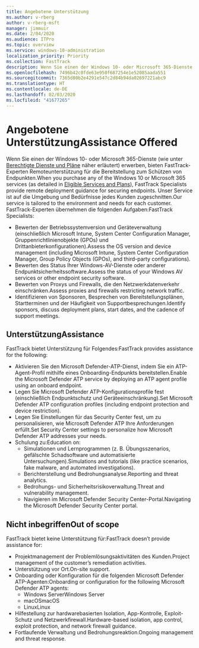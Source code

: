 ```yaml
---
title: Angebotene Unterstützung
ms.author: v-rberg
author: v-rberg-msft
manager: jimmuir
ms.date: 2/04/2020
ms.audience: ITPro
ms.topic: overview
ms.service: windows-10-administration
localization_priority: Priority
ms.collection: FastTrack
description: Wenn Sie einen der Windows 10- oder Microsoft 365-Dienste erwerben, bieten FastTrack-Experten Remoteunterstützung für die Bereitstellung zum Schützen von Endpunkten. Unser Service ist auf die Umgebung und Bedürfnisse jedes Kunden zugeschnitten.
ms.openlocfilehash: 7496b42c0fde63e950f687254e1e52085aada551
ms.sourcegitcommit: 7365d80b2e4291e547c2d84b94da02697221abc9
ms.translationtype: HT
ms.contentlocale: de-DE
ms.lasthandoff: 02/03/2020
ms.locfileid: "41677265"
---
```

# <a name="assistance-offered"></a><span data-ttu-id="23389-104">Angebotene Unterstützung</span><span class="sxs-lookup"><span data-stu-id="23389-104">Assistance Offered</span></span>  

<span data-ttu-id="23389-105">Wenn Sie einen der Windows 10- oder Microsoft 365-Dienste (wie unter [Berechtigte Dienste und Pläne](M365-eligible-services-and-plans.md) näher erläutert) erwerben, bieten FastTrack-Experten Remoteunterstützung für die Bereitstellung zum Schützen von Endpunkten.</span><span class="sxs-lookup"><span data-stu-id="23389-105">When you purchase any of the Windows 10 or Microsoft 365 services (as detailed in [Eligible Services and Plans](M365-eligible-services-and-plans.md)), FastTrack Specialists provide remote deployment guidance for securing endpoints.</span></span> <span data-ttu-id="23389-106">Unser Service ist auf die Umgebung und Bedürfnisse jedes Kunden zugeschnitten.</span><span class="sxs-lookup"><span data-stu-id="23389-106">Our service is tailored to the environment and needs for each customer.</span></span> <span data-ttu-id="23389-107">FastTrack-Experten übernehmen die folgenden Aufgaben:</span><span class="sxs-lookup"><span data-stu-id="23389-107">FastTrack Specialists:</span></span>
- <span data-ttu-id="23389-108">Bewerten der Betriebssystemversion und Geräteverwaltung (einschließlich Microsoft Intune, System Center Configuration Manager, Gruppenrichtlinienobjekte (GPOs) und Drittanbieterkonfigurationen).</span><span class="sxs-lookup"><span data-stu-id="23389-108">Assess the OS version and device management (including Microsoft Intune, System Center Configuration Manager, Group Policy Objects (GPOs), and third-party configurations).</span></span>
- <span data-ttu-id="23389-109">Bewerten des Status Ihrer Windows-AV-Dienste oder anderer Endpunktsicherheitssoftware.</span><span class="sxs-lookup"><span data-stu-id="23389-109">Assess the status of your Windows AV services or other endpoint security software.</span></span>
- <span data-ttu-id="23389-110">Bewerten von Proxys und Firewalls, die den Netzwerkdatenverkehr einschränken.</span><span class="sxs-lookup"><span data-stu-id="23389-110">Assess proxies and firewalls restricting network traffic.</span></span>
- <span data-ttu-id="23389-111">Identifizieren von Sponsoren, Besprechen von Bereitstellungsplänen, Startterminen und der Häufigkeit von Supportbesprechungen.</span><span class="sxs-lookup"><span data-stu-id="23389-111">Identify sponsors, discuss deployment plans, start dates, and the cadence of support meetings.</span></span>

## <a name="assistance"></a><span data-ttu-id="23389-112">Unterstützung</span><span class="sxs-lookup"><span data-stu-id="23389-112">Assistance</span></span>

<span data-ttu-id="23389-113">FastTrack bietet Unterstützung für Folgendes:</span><span class="sxs-lookup"><span data-stu-id="23389-113">FastTrack provides assistance for the following:</span></span>
- <span data-ttu-id="23389-114">Aktivieren Sie den Microsoft Defender-ATP-Dienst, indem Sie ein ATP-Agent-Profil mithilfe eines Onboarding-Endpunkts bereitstellen.</span><span class="sxs-lookup"><span data-stu-id="23389-114">Enable the Microsoft Defender ATP service by deploying an ATP agent profile using an onboard endpoint.</span></span>
- <span data-ttu-id="23389-115">Legen Sie Microsoft Defender ATP-Konfigurationsprofile fest (einschließlich Endpunktschutz und Geräteeinschränkung).</span><span class="sxs-lookup"><span data-stu-id="23389-115">Set Microsoft Defender ATP configuration profiles (including endpoint protection and device restriction).</span></span>
- <span data-ttu-id="23389-116">Legen Sie Einstellungen für das Security Center fest, um zu personalisieren, wie Microsoft Defender ATP Ihre Anforderungen erfüllt.</span><span class="sxs-lookup"><span data-stu-id="23389-116">Set Security Center settings to personalize how Microsoft Defender ATP addresses your needs.</span></span>
- <span data-ttu-id="23389-117">Schulung zu:</span><span class="sxs-lookup"><span data-stu-id="23389-117">Education on:</span></span>
    - <span data-ttu-id="23389-118">Simulationen und Lernprogrammen (z. B. Übungsszenarios, gefälschte Schadsoftware und automatisierte Untersuchungen).</span><span class="sxs-lookup"><span data-stu-id="23389-118">Simulations and tutorials (like practice scenarios, fake malware, and automated investigations).</span></span>
    - <span data-ttu-id="23389-119">Berichterstellung und Bedrohungsanalyse.</span><span class="sxs-lookup"><span data-stu-id="23389-119">Reporting and threat analytics.</span></span>
    - <span data-ttu-id="23389-120">Bedrohungs- und Sicherheitsrisikoverwaltung.</span><span class="sxs-lookup"><span data-stu-id="23389-120">Threat and vulnerability management.</span></span>
    - <span data-ttu-id="23389-121">Navigieren im Microsoft Defender Security Center-Portal.</span><span class="sxs-lookup"><span data-stu-id="23389-121">Navigating the Microsoft Defender Security Center portal.</span></span>

## <a name="out-of-scope"></a><span data-ttu-id="23389-122">Nicht inbegriffen</span><span class="sxs-lookup"><span data-stu-id="23389-122">Out of scope</span></span>

<span data-ttu-id="23389-123">FastTrack bietet keine Unterstützung für:</span><span class="sxs-lookup"><span data-stu-id="23389-123">FastTrack doesn’t provide assistance for:</span></span>
- <span data-ttu-id="23389-124">Projektmanagement der Problemlösungsaktivitäten des Kunden.</span><span class="sxs-lookup"><span data-stu-id="23389-124">Project management of the customer’s remediation activities.</span></span>
- <span data-ttu-id="23389-125">Unterstützung vor Ort.</span><span class="sxs-lookup"><span data-stu-id="23389-125">On-site support.</span></span>
- <span data-ttu-id="23389-126">Onboarding oder Konfiguration für die folgenden Microsoft Defender ATP-Agenten:</span><span class="sxs-lookup"><span data-stu-id="23389-126">Onboarding or configuration for the following Microsoft Defender ATP agents:</span></span>
   - <span data-ttu-id="23389-127">Windows Server</span><span class="sxs-lookup"><span data-stu-id="23389-127">Windows Server</span></span>
   - <span data-ttu-id="23389-128">macOS</span><span class="sxs-lookup"><span data-stu-id="23389-128">macOS</span></span>
   - <span data-ttu-id="23389-129">Linux</span><span class="sxs-lookup"><span data-stu-id="23389-129">Linux</span></span>
- <span data-ttu-id="23389-130">Hilfestellung zur hardwarebasierten Isolation, App-Kontrolle, Exploit-Schutz und Netzwerkfirewall.</span><span class="sxs-lookup"><span data-stu-id="23389-130">Hardware-based isolation, app control, exploit protection, and network firewall guidance.</span></span>
- <span data-ttu-id="23389-131">Fortlaufende Verwaltung und Bedrohungsreaktion.</span><span class="sxs-lookup"><span data-stu-id="23389-131">Ongoing management and threat response.</span></span>

